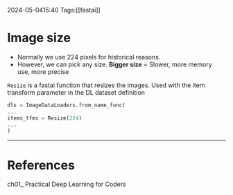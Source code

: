 2024-05-0415:40
Tags:[[fastai]]
# Image size
- Normally we use 224 pixels for historical reasons. 
- However, we can pick any size. 
**Bigger size** = Slower, more memory use, more precise

`Resize` is a fastai function that resizes the images. Used with the item transform parameter in the DL dataset definition 
```python
dls = ImageDataLoaders.from_name_func(
... 
items_tfms = Resize(224)
...
)
```




---
# References
ch01_ Practical Deep Learning for Coders 